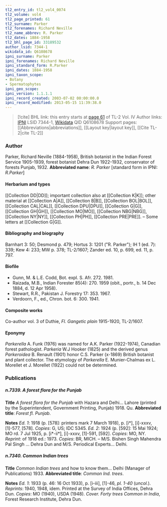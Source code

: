 ```yaml
---
tl2_entry_id: tl2_vol4_0074
tl2_volume: vol4
tl2_page_printed: 61
tl2_surname: Parker
tl2_forenames: Richard Neville
tl2_name_abbrev: R. Parker
tl2_dates: 1884-1958
tl2_bhl_page_id: 33189532
author_lsid: 7344-1
wikidata_id: Q6108678
ipni_surname: Parker
ipni_forenames: Richard Neville
ipni_standard_form: R.Parker
ipni_dates: 1884-1958
ipni_taxon_scope: 
- Botany
- Spermatophytes
ipni_geo_scope: 
ipni_version: 1.1.1.1
ipni_record_created: 2003-07-02 00:00:00.0
ipni_record_modified: 2013-05-15 11:39:38.0
---
```


> [!cite] BHL link: this entry starts at [page 61](https://www.biodiversitylibrary.org/page/33189532) of TL-2 Vol. IV
> Author links: [IPNI](https://www.ipni.org/a/7344-1) LSID 7344-1, [Wikidata](https://www.wikidata.org/wiki/Q6108678) QID Q6108678
> Support pages: [[Abbreviations|abbreviations]], [[Layout key|layout key]], [[Cite TL-2|cite TL-2]]

### Author

Parker, Richard Neville (1884-1958), British botanist in the Indian Forest Service 1905-1939, forest botanist Dehra Dun 1922-1932, conservator of forests Punjab, 1932. 
**Abbreviated name**: *R. Parker* \[standard form in IPNI: *R.Parker*\]

#### Herbarium and types

[[Collection DD|DD]]; important collection also at [[Collection K|K]]; other material at [[Collection A|A]], [[Collection B|B]], [[Collection BOL|BOL]], [[Collection CAL|CAL]], [[Collection DPU|DPU]], [[Collection G|G]], [[Collection GH|GH]], [[Collection MO|MO]], [[Collection NBG|NBG]], [[Collection NY|NY]], [[Collection PH|PH]], [[Collection PRE|PRE]]. – Some letters at [[Collection G|G]].

#### Bibliography and biography

Barnhart 3: 50; Desmond p. 479; Hortus 3: 1201 ("R. Parker"); IH 1 (ed. 7): 339; Kew 4: 233; MW p. 378; TL-2/1607; Zander ed. 10, p. 699, ed. 11, p. 797.

#### Biofile

- Gunn, M. & L.E. Codd, Bot. expl. S. Afr. 272. 1981.
- Raizada, M.B., Indian Forester 85(4): 270. 1959 (obit., portr., b. 14 Dec 1884, d. 12 Apr 1958).
- Stewart, R.R., Pakistan J. Forestry 17: 353. 1967.
- Verdoorn, F., ed., Chron. bot. 6: 300. 1941.

#### Composite works

Co-author vol. 3 of Duthie, *Fl. Gangetic plain* 1915-1920, TL-2/1607.

#### Eponymy

*Parkerella* A. Funk (1976) was named for A.K. Parker (1922-1974), Canadian forest pathologist. *Parkeria* W.J Hooker (1825) and the derived genus *Parkeroidea* B. Renault (1901) honor C.S. Parker (x-1869) British botanist and plant collector. The etymology of *Parkerella* E. Munier-Chalmas ex L. Morellet et J. Morellet (1922) could not be determined.

### Publications

##### n.7339. A forest flora for the Punjab

**Title**
*A forest flora for the Punjab* with Hazara and Delhi... Lahore (printed by the Superintendent, Government Printing, Punjab) 1918. Qu.
**Abbreviated title**: *Forest fl. Punjab*.

**Notes**
*Ed. 1*: 1918 (p. \[578\]: printers mark 7 March 1918), p. \[i\*\], \[i\]-xxxv, \[1\]-577, \[578\].
*Copies*: G, US; IDC 5345.
*Ed. 2*: 1924 (p. \[592\]: 15 Mai 1924; MO rd. 7 Jul 1925, p. \[i\*-ii\*\], \[i\]-xxxv, \[1\]-591, \[592\]. *Copies*: MO, NY.
*Reprint*: of 1918 ed.: 1973. *Copies*: BR, MICH. – M/S. Bishen Singh Mahendra Pal Singh ... Dehra Dun and M/S. Periodical Experts... Delhi.

##### n.7340. Common Indian trees

**Title**
*Common Indian trees* and how to know them... Delhi (Manager of Publications) 1933.
**Abbreviated title**: *Common Ind. trees*.

**Notes**
*Ed. 1*: 1933 (p. 46: 16 Oct 1933), p. \[i-iii\], \[1\]-46, *pl. 1-40* (*uncol.*).
*Reprints*: 1940, 1948, idem. Printed at the Survey of India Offices, Dehra Dun. *Copies*: MO (1940), USDA (1948). *Cover. Forty trees Common in India*, Forest Research Institute, Dehra Dun.

